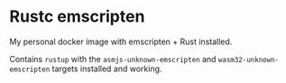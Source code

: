 # Rustc emscripten

My personal docker image with emscripten + Rust installed.

Contains `rustup` with the `asmjs-unknown-emscripten` and `wasm32-unknown-emscripten` targets
installed and working.
